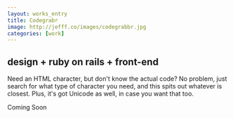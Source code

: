 ```yaml
---
layout: works_entry
title: Codegrabr
image: http://jefff.co/images/codegrabbr.jpg
categories: [work]
---
```


<h2 data-icon="⚒">design + ruby on rails + front-end</h2>

Need an HTML character, but don't know the actual code? No problem, just search for what type of character you need, and this spits out whatever is closest. Plus, it's got Unicode as well, in case you want that too.

<span class="button disabled" data-icon="✈">Coming Soon</span>